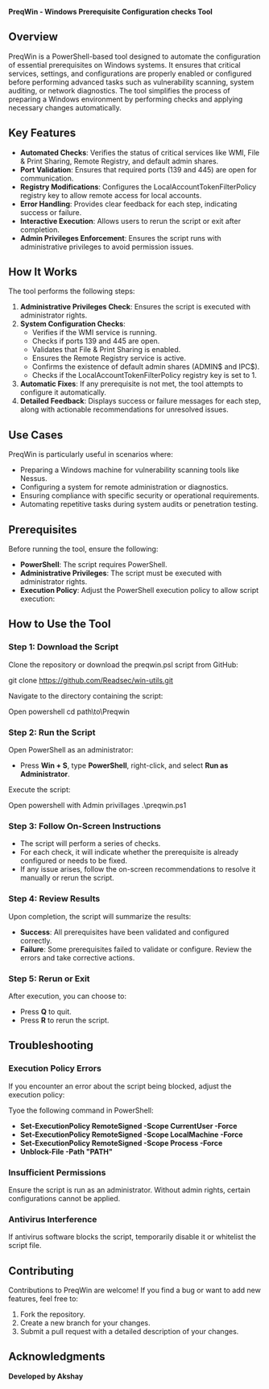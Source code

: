 **PreqWin - Windows Prerequisite Configuration checks Tool**

## Overview

PreqWin is a PowerShell-based tool designed to automate the configuration of essential prerequisites on Windows systems. It ensures that critical services, settings, and configurations are properly enabled or configured before performing advanced tasks such as vulnerability scanning, system auditing, or network diagnostics. The tool simplifies the process of preparing a Windows environment by performing checks and applying necessary changes automatically.

## Key Features

- **Automated Checks**: Verifies the status of critical services like WMI, File & Print Sharing, Remote Registry, and default admin shares.
- **Port Validation**: Ensures that required ports (139 and 445) are open for communication.
- **Registry Modifications**: Configures the LocalAccountTokenFilterPolicy registry key to allow remote access for local accounts.
- **Error Handling**: Provides clear feedback for each step, indicating success or failure.
- **Interactive Execution**: Allows users to rerun the script or exit after completion.
- **Admin Privileges Enforcement**: Ensures the script runs with administrative privileges to avoid permission issues.

## How It Works

The tool performs the following steps:

1. **Administrative Privileges Check**: Ensures the script is executed with administrator rights.
2. **System Configuration Checks**:
   - Verifies if the WMI service is running.
   - Checks if ports 139 and 445 are open.
   - Validates that File & Print Sharing is enabled.
   - Ensures the Remote Registry service is active.
   - Confirms the existence of default admin shares (ADMIN\$ and IPC\$).
   - Checks if the LocalAccountTokenFilterPolicy registry key is set to 1.
3. **Automatic Fixes**: If any prerequisite is not met, the tool attempts to configure it automatically.
4. **Detailed Feedback**: Displays success or failure messages for each step, along with actionable recommendations for unresolved issues.

## Use Cases

PreqWin is particularly useful in scenarios where:

- Preparing a Windows machine for vulnerability scanning tools like Nessus.
- Configuring a system for remote administration or diagnostics.
- Ensuring compliance with specific security or operational requirements.
- Automating repetitive tasks during system audits or penetration testing.

## Prerequisites

Before running the tool, ensure the following:

- **PowerShell**: The script requires PowerShell.
- **Administrative Privileges**: The script must be executed with administrator rights.
- **Execution Policy**: Adjust the PowerShell execution policy to allow script execution:

## How to Use the Tool

### Step 1: Download the Script

Clone the repository or download the preqwin.psl script from GitHub:

git clone https://github.com/Readsec/win-utils.git

Navigate to the directory containing the script:

Open powershell
cd path\to\Preqwin


### Step 2: Run the Script

Open PowerShell as an administrator:

- Press **Win + S**, type **PowerShell**, right-click, and select **Run as Administrator**.

Execute the script:

Open powershell with Admin privillages
.\preqwin.ps1

### Step 3: Follow On-Screen Instructions

- The script will perform a series of checks.
- For each check, it will indicate whether the prerequisite is already configured or needs to be fixed.
- If any issue arises, follow the on-screen recommendations to resolve it manually or rerun the script.

### Step 4: Review Results

Upon completion, the script will summarize the results:

- **Success**: All prerequisites have been validated and configured correctly.
- **Failure**: Some prerequisites failed to validate or configure. Review the errors and take corrective actions.

### Step 5: Rerun or Exit

After execution, you can choose to:

- Press **Q** to quit.
- Press **R** to rerun the script.

## Troubleshooting

### Execution Policy Errors

If you encounter an error about the script being blocked, adjust the execution policy:

Tyoe the following command in PowerShell:
- **Set-ExecutionPolicy RemoteSigned -Scope CurrentUser -Force**
- **Set-ExecutionPolicy RemoteSigned -Scope LocalMachine -Force**
- **Set-ExecutionPolicy RemoteSigned -Scope Process -Force**
- **Unblock-File -Path "PATH"**

### Insufficient Permissions

Ensure the script is run as an administrator. Without admin rights, certain configurations cannot be applied.

### Antivirus Interference

If antivirus software blocks the script, temporarily disable it or whitelist the script file.

## Contributing

Contributions to PreqWin are welcome! If you find a bug or want to add new features, feel free to:

1. Fork the repository.
2. Create a new branch for your changes.
3. Submit a pull request with a detailed description of your changes.

## Acknowledgments

**Developed by Akshay**
